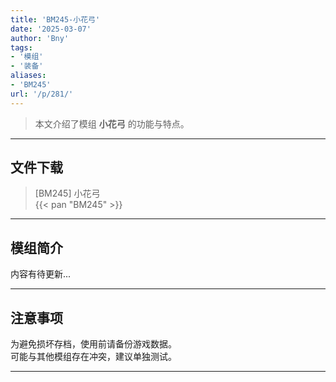 ```yaml
---
title: 'BM245-小花弓'
date: '2025-03-07'
author: 'Bny'
tags:
- '模组'
- '装备'
aliases:
- 'BM245'
url: '/p/281/'
---
```


> 本文介绍了模组 **小花弓** 的功能与特点。

---

## 文件下载

> [BM245] 小花弓  
{{< pan "BM245" >}}  

---

## 模组简介

>  
内容有待更新...  

---

## 注意事项

>  
为避免损坏存档，使用前请备份游戏数据。  
可能与其他模组存在冲突，建议单独测试。  

---

